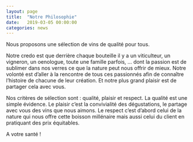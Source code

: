```yaml
---
layout: page
title:  "Notre Philosophie"
date:   2019-03-05 00:00:00
categories: news
---
```


Nous proposons une sélection de vins de qualité pour tous.

Notre credo est que derrière chaque bouteille il y a un viticulteur, un vigneron, un oenologue, toute une famille parfois, … dont la passion est de sublimer dans nos verres ce que la nature peut nous offrir de mieux. Notre volonté est d’aller à la rencontre de tous ces passionnés afin de connaître l’histoire de chacune de leur création. Et notre plus grand plaisir est de partager cela avec vous.

Nos critères de sélection sont : qualité, plaisir et respect.
La qualité est une simple évidence.
Le plaisir c’est la convivialité des dégustations, le partage avec vous des vins que nous aimons.
Le respect c’est d’abord celui de la nature qui nous offre cette boisson millénaire mais aussi celui du client en pratiquant des prix équitables.

A votre santé !